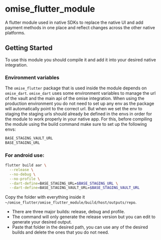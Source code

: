 # omise_flutter_module

A flutter module used in native SDKs to replace the native UI and add payment methods in one place and reflect changes across the other native platforms.

## Getting Started

To use this module you should compile it and add it into your desired native integration.

### Environment variables

The `omise_flutter` package that is used inside the module depends on `omise_dart`. `omise_dart` uses some environment variables to manage the url of the vault and the main api of the omise integration. When using the production environment you do not need to set up any env as the package will automatically point to the correct url. But when we set the env to staging the staging urls should already be defined in the envs in order for the module to work properly in your native app. For this, before compiling the module using the build command make sure to set up the following envs:

```bash
BASE_STAGING_VAULT_URL
BASE_STAGING_URL
```

### For android use:

```bash
flutter build aar \
  --release \
  --no-debug \
  --no-profile \
  --dart-define=BASE_STAGING_URL=$BASE_STAGING_URL \
  --dart-define=BASE_STAGING_VAULT_URL=$BASE_STAGING_VAULT_URL
```

Copy the folder with everything inside it `~/omise_flutter/omise_flutter_module/build/host/outputs/repo`.

- There are three major builds: release, debug and profile.
- The command will only generate the release version but you can edit to generate your desired output.
- Paste that folder in the desired path, you can use any of the desired builds and delete the ones that you do not need.

